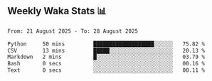 ## Weekly Waka Stats 📊
<!--START_SECTION:waka-->

```txt
From: 21 August 2025 - To: 28 August 2025

Python     50 mins         ███████████████████░░░░░░   75.82 %
CSV        13 mins         █████░░░░░░░░░░░░░░░░░░░░   20.13 %
Markdown   2 mins          █░░░░░░░░░░░░░░░░░░░░░░░░   03.79 %
Bash       0 secs          ░░░░░░░░░░░░░░░░░░░░░░░░░   00.16 %
Text       0 secs          ░░░░░░░░░░░░░░░░░░░░░░░░░   00.11 %
```

<!--END_SECTION:waka-->

<!--

Here are some ideas to get you started:

- 🔭 I’m currently working on (way to add branches committed on)
- 🌱 I’m currently learning Web Frameworks and Machine Learning! (Lisp, JS (react & angular), Python, and __)
- 💬 Ask me about ...
- 📫 How to reach me: 
- 😄 Pronouns: He/Him/His
- ⚡ Fun fact: ...

that-recsys-lab
-->
